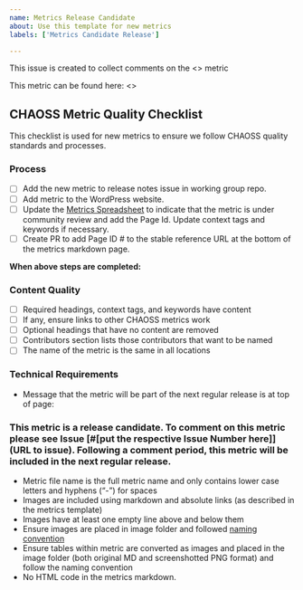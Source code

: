 ```yaml
---
name: Metrics Release Candidate
about: Use this template for new metrics
labels: ['Metrics Candidate Release']

---
```


This issue is created to collect comments on the <<NAME OF METRIC>> metric

This metric can be found here: <<LINK TO MARKDOWN VERSION OF THE METRIC>>

## CHAOSS Metric Quality Checklist
This checklist is used for new metrics to ensure we follow CHAOSS quality standards and processes. 

### Process

- [ ] Add the new metric to release notes issue in working group repo.
- [ ] Add metric to the WordPress website.  
- [ ] Update the [Metrics Spreadsheet](https://docs.google.com/spreadsheets/d/1tAGzUiZ9jdORKCnoDQJkOU8tQsZDCZVjcWqXYOSAFmE/edit) to indicate that the metric is under community review and add the Page Id. Update context tags and keywords if necessary.
- [ ] Create PR to add Page ID # to the stable reference URL at the bottom of the metrics markdown page.

**When above steps are completed:**

### Content Quality
- [ ] Required headings, context tags, and keywords have content
- [ ] If any, ensure links to other CHAOSS metrics work
- [ ] Optional headings that have no content are removed
- [ ] Contributors section lists those contributors that want to be named
- [ ] The name of the metric is the same in all locations

### Technical Requirements

- Message that the metric will be part of the next regular release is at top of page: 

### This metric is a release candidate. To comment on this metric please see Issue [#[put the respective Issue Number here]](URL to issue). Following a comment period, this metric will be included in the next regular release.

- Metric file name is the full metric name and only contains lower case letters and hyphens (“-”) for spaces
- Images are included using markdown and absolute links (as described in the metrics template)
- Images have at least one empty line above and below them
- Ensure images are placed in image folder and followed [naming convention](https://github.com/chaoss/metrics/blob/master/resources/metrics-template.md)
- Ensure tables within metric are converted as images and placed in the image folder (both original MD and screenshotted PNG format) and follow the naming convention
- No HTML code in the metrics markdown.
